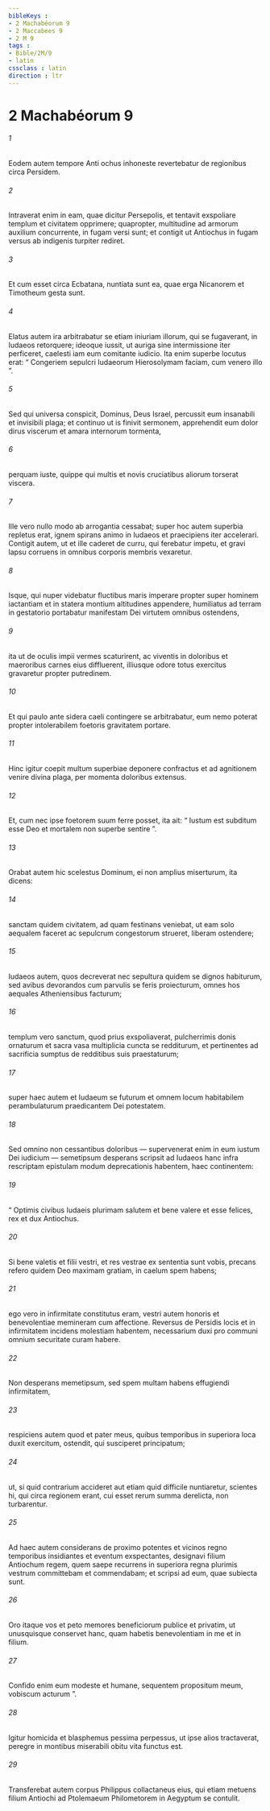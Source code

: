 ```yaml
---
bibleKeys : 
- 2 Machabéorum 9
- 2 Maccabees 9
- 2 M 9
tags : 
- Bible/2M/9
- latin
cssclass : latin
direction : ltr
---
```


# 2 Machabéorum 9

###### 1
Eodem autem tempore Anti ochus inhoneste revertebatur de regionibus circa Persidem. 
###### 2
Intraverat enim in eam, quae dicitur Persepolis, et tentavit exspoliare templum et civitatem opprimere; quapropter, multitudine ad armorum auxilium concurrente, in fugam versi sunt; et contigit ut Antiochus in fugam versus ab indigenis turpiter rediret. 
###### 3
Et cum esset circa Ecbatana, nuntiata sunt ea, quae erga Nicanorem et Timotheum gesta sunt. 
###### 4
Elatus autem ira arbitrabatur se etiam iniuriam illorum, qui se fugaverant, in Iudaeos retorquere; ideoque iussit, ut auriga sine intermissione iter perficeret, caelesti iam eum comitante iudicio. Ita enim superbe locutus erat: “ Congeriem sepulcri Iudaeorum Hierosolymam faciam, cum venero illo ”.
###### 5
Sed qui universa conspicit, Dominus, Deus Israel, percussit eum insanabili et invisibili plaga; et continuo ut is finivit sermonem, apprehendit eum dolor dirus viscerum et amara internorum tormenta, 
###### 6
perquam iuste, quippe qui multis et novis cruciatibus aliorum torserat viscera. 
###### 7
Ille vero nullo modo ab arrogantia cessabat; super hoc autem superbia repletus erat, ignem spirans animo in Iudaeos et praecipiens iter accelerari. Contigit autem, ut et ille caderet de curru, qui ferebatur impetu, et gravi lapsu corruens in omnibus corporis membris vexaretur. 
###### 8
Isque, qui nuper videbatur fluctibus maris imperare propter super hominem iactantiam et in statera montium altitudines appendere, humiliatus ad terram in gestatorio portabatur manifestam Dei virtutem omnibus ostendens, 
###### 9
ita ut de oculis impii vermes scaturirent, ac viventis in doloribus et maeroribus carnes eius diffluerent, illiusque odore totus exercitus gravaretur propter putredinem. 
###### 10
Et qui paulo ante sidera caeli contingere se arbitrabatur, eum nemo poterat propter intolerabilem foetoris gravitatem portare.
###### 11
Hinc igitur coepit multum superbiae deponere confractus et ad agnitionem venire divina plaga, per momenta doloribus extensus. 
###### 12
Et, cum nec ipse foetorem suum ferre posset, ita ait: “ Iustum est subditum esse Deo et mortalem non superbe sentire ”. 
###### 13
Orabat autem hic scelestus Dominum, ei non amplius miserturum, ita dicens: 
###### 14
sanctam quidem civitatem, ad quam festinans veniebat, ut eam solo aequalem faceret ac sepulcrum congestorum strueret, liberam ostendere; 
###### 15
Iudaeos autem, quos decreverat nec sepultura quidem se dignos habiturum, sed avibus devorandos cum parvulis se feris proiecturum, omnes hos aequales Atheniensibus facturum; 
###### 16
templum vero sanctum, quod prius exspoliaverat, pulcherrimis donis ornaturum et sacra vasa multiplicia cuncta se redditurum, et pertinentes ad sacrificia sumptus de redditibus suis praestaturum; 
###### 17
super haec autem et Iudaeum se futurum et omnem locum habitabilem perambulaturum praedicantem Dei potestatem.
###### 18
Sed omnino non cessantibus doloribus — supervenerat enim in eum iustum Dei iudicium — semetipsum desperans scripsit ad Iudaeos hanc infra rescriptam epistulam modum deprecationis habentem, haec continentem: 
###### 19
“ Optimis civibus Iudaeis plurimam salutem et bene valere et esse felices, rex et dux Antiochus. 
###### 20
Si bene valetis et filii vestri, et res vestrae ex sententia sunt vobis, precans refero quidem Deo maximam gratiam, in caelum spem habens; 
###### 21
ego vero in infirmitate constitutus eram, vestri autem honoris et benevolentiae memineram cum affectione. Reversus de Persidis locis et in infirmitatem incidens molestiam habentem, necessarium duxi pro communi omnium securitate curam habere. 
###### 22
Non desperans memetipsum, sed spem multam habens effugiendi infirmitatem, 
###### 23
respiciens autem quod et pater meus, quibus temporibus in superiora loca duxit exercitum, ostendit, qui susciperet principatum; 
###### 24
ut, si quid contrarium accideret aut etiam quid difficile nuntiaretur, scientes hi, qui circa regionem erant, cui esset rerum summa derelicta, non turbarentur. 
###### 25
Ad haec autem considerans de proximo potentes et vicinos regno temporibus insidiantes et eventum exspectantes, designavi filium Antiochum regem, quem saepe recurrens in superiora regna plurimis vestrum committebam et commendabam; et scripsi ad eum, quae subiecta sunt. 
###### 26
Oro itaque vos et peto memores beneficiorum publice et privatim, ut unusquisque conservet hanc, quam habetis benevolentiam in me et in filium. 
###### 27
Confido enim eum modeste et humane, sequentem propositum meum, vobiscum acturum ”.
###### 28
Igitur homicida et blasphemus pessima perpessus, ut ipse alios tractaverat, peregre in montibus miserabili obitu vita functus est. 
###### 29
Transferebat autem corpus Philippus collactaneus eius, qui etiam metuens filium Antiochi ad Ptolemaeum Philometorem in Aegyptum se contulit.
